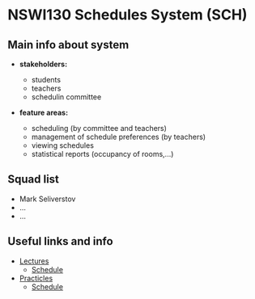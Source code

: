 # NSWI130 Schedules System (SCH)

## Main info about system

- **stakeholders:**
  - students
  - teachers
  - schedulin committee

- **feature areas:**
  - scheduling (by committee and teachers)
  - management of schedule preferences (by teachers)
  - viewing schedules
  - statistical reports (occupancy of rooms,...)

## Squad list

- Mark Seliverstov
- ...
- ...

## Useful links and info

- [Lectures](https://cunicz-my.sharepoint.com/personal/11165798_cuni_cz/_layouts/15/onedrive.aspx?id=%2Fpersonal%2F11165798%5Fcuni%5Fcz%2FDocuments%2FNSWI130%2FNSWI130%2Dstudents%2D23%2Flectures&ga=1)
  - [Schedule](https://cunicz-my.sharepoint.com/:x:/g/personal/11165798_cuni_cz/EdxHdqvLngxOoqeGGopZ7AwB_cDb5is41wHczk2Wa1R_cQ?e=Jol78E)
- [Practicles](https://cunicz-my.sharepoint.com/personal/11165798_cuni_cz/_layouts/15/onedrive.aspx?id=%2Fpersonal%2F11165798%5Fcuni%5Fcz%2FDocuments%2FNSWI130%2FNSWI130%2Dstudents%2D23%2Fpracticals&ga=1)
  - [Schedule](https://cunicz-my.sharepoint.com/:x:/g/personal/11165798_cuni_cz/EbJEX83XXEhDtUs3DtoNm0EBO5TtojayYxvix92BrovXCA?e=nYT1ZE)
